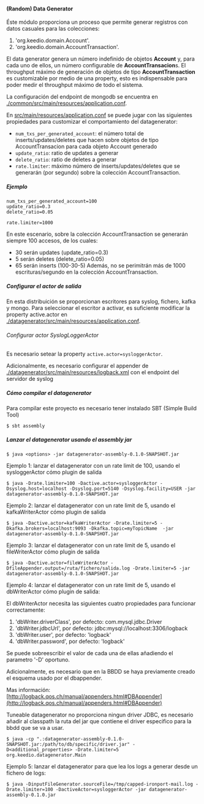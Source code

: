 #### (Random) Data Generator

Éste módulo proporciona un proceso que permite generar registros con datos casuales para las colecciones:

1. 'org.keedio.domain.Account'.
2. 'org.keedio.domain.AccountTransaction'.

El data generator genera un número indefinido de objetos **Account** y, para cada uno de ellos, un número configurable de **AccountTransacion**s. El throughput máximo de generación de objetos de tipo **AccountTransaction** es customizable por medio de una property, esto es indispensable para poder medir el throughput máximo de todo el sistema.

La configuración del endpoint de mongodb se encuentra en [./common/src/main/resources/application.conf](./common/src/main/resources/application.conf).

En [src/main/resources/application.conf](./src/main/resources/application.conf) se puede jugar con las siguientes propiedades para customizar el comportamiento del datagenerator:
- `num_txs_per_generated_account`: el número total de inserts/updates/deletes que hacen sobre objetos de tipo AccountTransacion para cada objeto Account generado
- `update_ratio`: ratio de updates a generar
- `delete_ratio`: ratio de deletes a generar
- `rate.limiter`: máximo número de inserts/updates/deletes que se generarán (por segundo) sobre la colección AccountTransaction.

##### Ejemplo
```
num_txs_per_generated_account=100
update_ratio=0.3
delete_ratio=0.05

rate.limiter=1000
```
En este escenario, sobre la colección AccountTransaction se generarán siempre 100 accesos, de los cuales:
- 30 serán updates (update_ratio=0.3)
- 5 serán deletes (delete_ratio=0.05)
- 65 serán inserts (100-30-5)
Además, no se perimitrán más de 1000 escrituras/segundo en la colección AccountTransaction.

##### Configurar el actor de salida
En esta distribuición se proporcionan escritores para syslog, fichero, kafka y mongo.
Para seleccionar el escritor a activar, es suficiente modificar la property active.actor en [./datagenerator/src/main/resources/application.conf](./datagenerator/src/main/resources/application.conf).

###### Configurar actor SyslogLoggerActor
Es necesario setear la property ``active.actor=sysloggerActor``.

Adicionalmente, es necesario configurar el appender de [./datagenerator/src/main/resources/logback.xml](logback) con el endpoint del servidor de syslog

##### Cómo compilar el datagenerator
Para compilar este proyecto es necesario tener instalado SBT (Simple Build Tool)
```
$ sbt assembly
```

##### Lanzar el datagenerator usando el assembly jar
```
$ java <options> -jar datagenerator-assembly-0.1.0-SNAPSHOT.jar
```

Ejemplo 1: lanzar el datagenerator con un rate limit de 100, usando el sysloggerActor cómo plugin de salida
```
$ java -Drate.limiter=100 -Dactive.actor=sysloggerActor -Dsyslog.host=localhost -Dsyslog.port=5140 -Dsyslog.facility=USER -jar datagenerator-assembly-0.1.0-SNAPSHOT.jar
```

Ejemplo 2: lanzar el datagenerator con un rate limit de 5, usando el kafkaWriterActor cómo plugin de salida
```
$ java -Dactive.actor=kafkaWriterActor -Drate.limiter=5 -Dkafka.brokers=localhost:9093 -Dkafka.topic=myTopicName  -jar datagenerator-assembly-0.1.0-SNAPSHOT.jar
```

Ejemplo 3: lanzar el datagenerator con un rate limit de 5, usando el fileWriterActor cómo plugin de salida
```
$ java -Dactive.actor=fileWriterActor -DfileAppender.output=/ruta/fichero/salida.log -Drate.limiter=5 -jar datagenerator-assembly-0.1.0-SNAPSHOT.jar
```

Ejemplo 4: lanzar el datagenerator con un rate limit de 5, usando el dbWriterActor cómo plugin de salida:

El dbWriterActor necesita las siguientes cuatro propiedades para funcionar correctamente:

1. 'dbWriter.driverClass', por defecto: com.mysql.jdbc.Driver
2. 'dbWriter.jdbcUrl', por defecto: jdbc:mysql://localhost:3306/logback
3. 'dbWriter.user', por defecto: 'logback'
4. 'dbWriter.password', por defecto: 'logback'

Se puede sobreescribir el valor de cada una de ellas añadiendo el parametro '-D' oportuno.

Adicionalmente, es necesario que en la BBDD se haya previamente creado el esquema usado por el dbappender.

Mas información: [http://logback.qos.ch/manual/appenders.html#DBAppender](http://logback.qos.ch/manual/appenders.html#DBAppender)

Tuneable datagenerator no proporciona ningun driver JDBC, es necesario añadir al classpath la ruta del jar que contiene el driver especifico para la bbdd que se va a usar.

```
$ java -cp ".:datagenerator-assembly-0.1.0-SNAPSHOT.jar:/path/to/db/specific/driver.jar" -D<additional_properties> -Drate.limiter=5 org.keedio.datagenerator.Main
```

Ejemplo 5: lanzar el datagenerator para que lea los logs a generar desde un fichero de logs:
```
$ java -DinputFileGenerator.sourceFile=/tmp/capped-ironport-mail.log -Drate.limiter=100 -DactiveActor=sysloggerActor -jar datagenerator-assembly-0.1.0.jar
```